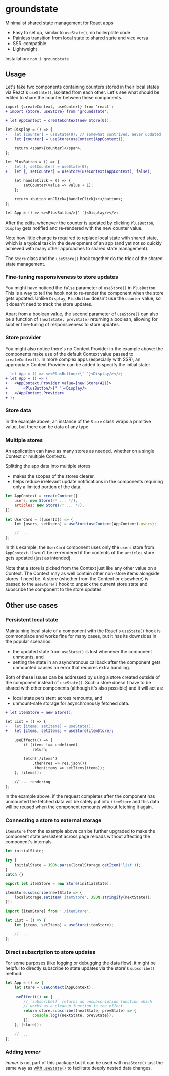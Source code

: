 # groundstate

Minimalist shared state management for React apps

- Easy to set up, similar to `useState()`, no boilerplate code
- Painless transition from local state to shared state and vice versa
- SSR-compatible
- Lightweight

Installation: `npm i groundstate`

## Usage

Let's take two components containing counters stored in their local states via React's `useState()`, isolated from each other. Let's see what should be edited to share the counter between these components.

```diff
import {createContext, useContext} from 'react';
+ import {Store, useStore} from 'groundstate';

+ let AppContext = createContext(new Store(0));

let Display = () => {
-   let [counter] = useState(0); // somewhat contrived, never updated
+   let [counter] = useStore(useContext(AppContext));

    return <span>{counter}</span>;
};

let PlusButton = () => {
-   let [, setCounter] = useState(0);
+   let [, setCounter] = useStore(useContext(AppContext), false);

    let handleClick = () => {
        setCounter(value => value + 1);
    };

    return <button onClick={handleClick}>+</button>;
};

let App = () => <><PlusButton/>{' '}<Display/></>;
```

After the edits, whenever the counter is updated by clicking `PlusButton`, `Display` gets notified and re-rendered with the new counter value.

Note how little change is required to replace local state with shared state, which is a typical task in the development of an app (and yet not so quickly achieved with many other approaches to shared state management).

The `Store` class and the `useStore()` hook together do the trick of the shared state management.

### Fine-tuning responsiveness to store updates

You might have noticed the `false` parameter of `useStore()` in `PlusButton`. This is a way to tell the hook not to re-render the component when the store gets updated. Unlike `Display`, `PlusButton` doesn't use the `counter` value, so it doesn't need to track the store updates.

Apart from a boolean value, the second parameter of `useStore()` can also be a function of `(nextState, prevState)` returning a boolean, allowing for subtler fine-tuning of responsiveness to store updates.

### Store provider

You might also notice there's no Context Provider in the example above: the components make use of the default Context value passed to `createContext()`. In more complex apps (especially with SSR), an appropriate Context Provider can be added to specify the initial state:

```diff
- let App = () => <><PlusButton/>{' '}<Display/></>;
+ let App = () => (
+   <AppContext.Provider value={new Store(42)}>
+       <PlusButton/>{' '}<Display/>
+   </AppContext.Provider>
+ );
```

### Store data

In the example above, an instance of the `Store` class wraps a primitive value, but there can be data of any type.

### Multiple stores

An application can have as many stores as needed, whether on a single Context or multiple Contexts.

Splitting the app data into multiple stores
- makes the scopes of the stores clearer,
- helps reduce irrelevant update notifications in the components requiring only a limited portion of the data.

```jsx
let AppContext = createContext({
    users: new Store(/* ... */),
    articles: new Store(/* ... */),
});

let UserCard = ({userId}) => {
    let [users, setUsers] = useStore(useContext(AppContext).users);

    // ...
};
```

In this example, the `UserCard` component uses only the `users` store from `AppContext`. It won't be re-rendered if the contents of the `articles` store gets updated (just as intended).

Note that a store is picked from the Context just like any other value on a Context. The Context may as well contain other non-store items alongside stores if need be. A store (whether from the Context or elsewhere) is passed to the `useStore()` hook to unpack the current store state and subscribe the component to the store updates.

## Other use cases

### Persistent local state

Maintaining local state of a component with the React's `useState()` hook is commonplace and works fine for many cases, but it has its downsides in the popular scenarios:

- the updated state from `useState()` is lost whenever the component unmounts, and
- setting the state in an asynchronous callback after the component gets unmounted causes an error that requires extra handling.

Both of these issues can be addressed by using a store created outside of the component instead of `useState()`. Such a store doesn't have to be shared with other components (although it's also possible) and it will act as:

- local state persistent across remounts, and
- unmount-safe storage for asynchronously fetched data.

```diff
+ let itemStore = new Store();

let List = () => {
-   let [items, setItems] = useState();
+   let [items, setItems] = useStore(itemStore);

    useEffect(() => {
        if (items !== undefined)
            return;

        fetch('/items')
            .then(res => res.json())
            .then(items => setItems(items));
    }, [items]);

    // ... rendering
};
```

In the example above, if the request completes after the component has unmounted the fetched data will be safely put into `itemStore` and this data will be reused when the component remounts without fetching it again.

### Connecting a store to external storage

`itemStore` from the example above can be further upgraded to make the component state persistent across page reloads without affecting the component's internals.

```js
let initialState;

try {
    initialState = JSON.parse(localStorage.getItem('list'));
}
catch {}

export let itemStore = new Store(initialState);

itemStore.subscribe(nextState => {
    localStorage.setItem('itemStore', JSON.stringify(nextState));
});
```

```jsx
import {itemStore} from './itemStore';

let List = () => {
    let [items, setItems] = useStore(itemStore);

    // ...
};
```

### Direct subscription to store updates

For some purposes (like logging or debugging the data flow), it might be helpful to directly subscribe to state updates via the store's `subscribe()` method:

```jsx
let App = () => {
    let store = useContext(AppContext);

    useEffect(() => {
        // `subscribe()` returns an unsubscription function which
        // works as a cleanup function in the effect.
        return store.subscribe((nextState, prevState) => {
            console.log({nextState, prevState});
        });
    }, [store]);

    // ...
};
```

### Adding *immer*

*immer* is not part of this package but it can be used with `useStore()` just the same way as [with `useState()`](https://immerjs.github.io/immer/example-setstate#usestate--immer) to facilitate deeply nested data changes.
